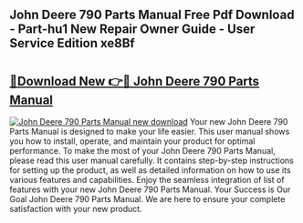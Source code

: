 ## John Deere 790 Parts Manual Free Pdf Download - Part-hu1 New Repair Owner Guide - User Service Edition xe8Bf

# <h2><a href="http://bc89420.oget.top/?id=John+Deere+790+Parts+Manual">🔗Download New 👉🔴 John Deere 790 Parts Manual</a></h2>

[![John Deere 790 Parts Manual new download](https://i.imgur.com/5g1atiW.png)](http://bc89420.oget.top/?id=John+Deere+790+Parts+Manual)
Your new John Deere 790 Parts Manual is designed to make your life easier. This user manual shows you how to install, operate, and maintain your product for optimal performance. To make the most of your John Deere 790 Parts Manual, please read this user manual carefully. It contains step-by-step instructions for setting up the product, as well as detailed information on how to use its various features and capabilities. Enjoy the seamless integration of list of features with your new John Deere 790 Parts Manual. Your Success is Our Goal John Deere 790 Parts Manual. We are here to ensure your complete satisfaction with your new product.
